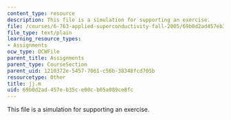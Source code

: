 ```yaml
---
content_type: resource
description: This file is a simulation for supporting an exercise.
file: /courses/6-763-applied-superconductivity-fall-2005/69b0d2ad457eb35ce00cb05a089ce8fc_jj.m
file_type: text/plain
learning_resource_types:
- Assignments
ocw_type: OCWFile
parent_title: Assignments
parent_type: CourseSection
parent_uid: 1210372e-5457-7061-c56b-38348fcd705b
resourcetype: Other
title: jj.m
uid: 69b0d2ad-457e-b35c-e00c-b05a089ce8fc
---
```

This file is a simulation for supporting an exercise.

